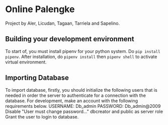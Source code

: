 # Online Palengke

Project by Aler, Licudan, Tagaan, Tarriela and Sapelino.

## Building your development environment

To start of, you must install pipenv for your python system. Do `pip install pipenv`.
After installation, do `pipenv install` then `pipenv shell` to activate virtual environment.

## Importing Database

To import database, firstly, you should initialize the following users that is needed in order the server to authenticate for a connection with the database.
For development, make an account with the following requirements below.
USERNAME: Db_admin
PASSWORD: Db_admin@2009
Disable "User must change password..."
dbcreator and public as server role
Grant the user to login to database.
